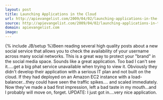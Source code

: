```yaml
---
layout: post
title: Launching Applications in the Cloud
url: http://apievangelist.com/2009/04/02/launching-applications-in-the-cloud/
source: http://apievangelist.com/2009/04/02/launching-applications-in-the-cloud/
domain: apievangelist.com
image: 
---
```

{% include JB/setup %}Been reading several high quality posts about a new social service that allows you to check the availability of your username across many social networks. This is a great way to protect your "brand" in the social media space.
Sounds like a great application.
Too bad I can't see it.....get a big phat service unavailable when trying to view it.
Obviously they didn't develop their application with a serious IT plan and not built on the cloud. If they had deployed on an Amazon EC2 instance with a load-balancer...they could have seen the traffic spikes.... and scaled immediately.
Now they've made a bad first impression, left a bad taste in my mouth...and I probably will move on, forget.
UPDATE: I just got in....very nice application.